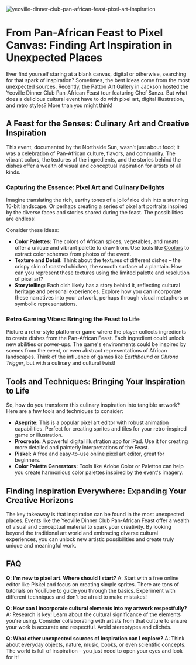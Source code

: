![yeoville-dinner-club-pan-african-feast-pixel-art-inspiration](https://images.pexels.com/photos/17644052/pexels-photo-17644052.jpeg?auto=compress&cs=tinysrgb&fit=crop&h=627&w=1200)

# From Pan-African Feast to Pixel Canvas: Finding Art Inspiration in Unexpected Places

Ever find yourself staring at a blank canvas, digital or otherwise, searching for that spark of inspiration? Sometimes, the best ideas come from the most unexpected sources. Recently, the Patton Art Gallery in Jackson hosted the Yeoville Dinner Club Pan-African Feast tour featuring Chef Sanza. But what does a delicious cultural event have to do with pixel art, digital illustration, and retro styles? More than you might think!

## A Feast for the Senses: Culinary Art and Creative Inspiration

This event, documented by the Northside Sun, wasn't just about food; it was a celebration of Pan-African culture, flavors, and community. The vibrant colors, the textures of the ingredients, and the stories behind the dishes offer a wealth of visual and conceptual inspiration for artists of all kinds. 

### Capturing the Essence: Pixel Art and Culinary Delights

Imagine translating the rich, earthy tones of a jollof rice dish into a stunning 16-bit landscape. Or perhaps creating a series of pixel art portraits inspired by the diverse faces and stories shared during the feast. The possibilities are endless!

Consider these ideas:

*   **Color Palettes:** The colors of African spices, vegetables, and meats offer a unique and vibrant palette to draw from. Use tools like [Coolors](https://coolors.co/) to extract color schemes from photos of the event.
*   **Texture and Detail:** Think about the textures of different dishes – the crispy skin of roasted chicken, the smooth surface of a plantain. How can you represent these textures using the limited palette and resolution of pixel art?
*   **Storytelling:** Each dish likely has a story behind it, reflecting cultural heritage and personal experiences. Explore how you can incorporate these narratives into your artwork, perhaps through visual metaphors or symbolic representations.

### Retro Gaming Vibes: Bringing the Feast to Life

Picture a retro-style platformer game where the player collects ingredients to create dishes from the Pan-African Feast. Each ingredient could unlock new abilities or power-ups. The game's environments could be inspired by scenes from the event, or even abstract representations of African landscapes. Think of the influence of games like *Earthbound* or *Chrono Trigger*, but with a culinary and cultural twist!

## Tools and Techniques: Bringing Your Inspiration to Life

So, how do you transform this culinary inspiration into tangible artwork? Here are a few tools and techniques to consider:

*   **Aseprite:** This is a popular pixel art editor with robust animation capabilities. Perfect for creating sprites and tiles for your retro-inspired game or illustration.
*   **Procreate:** A powerful digital illustration app for iPad. Use it for creating more detailed and painterly interpretations of the Feast.
*   **Piskel:** A free and easy-to-use online pixel art editor, great for beginners.
*   **Color Palette Generators:** Tools like Adobe Color or Paletton can help you create harmonious color palettes inspired by the event's imagery.

## Finding Inspiration Everywhere: Expanding Your Creative Horizons

The key takeaway is that inspiration can be found in the most unexpected places. Events like the Yeoville Dinner Club Pan-African Feast offer a wealth of visual and conceptual material to spark your creativity. By looking beyond the traditional art world and embracing diverse cultural experiences, you can unlock new artistic possibilities and create truly unique and meaningful work.

## FAQ

**Q: I'm new to pixel art. Where should I start?**
A: Start with a free online editor like Piskel and focus on creating simple sprites. There are tons of tutorials on YouTube to guide you through the basics. Experiment with different techniques and don't be afraid to make mistakes!

**Q: How can I incorporate cultural elements into my artwork respectfully?**
A: Research is key! Learn about the cultural significance of the elements you're using. Consider collaborating with artists from that culture to ensure your work is accurate and respectful. Avoid stereotypes and clichés.

**Q: What other unexpected sources of inspiration can I explore?**
A: Think about everyday objects, nature, music, books, or even scientific concepts. The world is full of inspiration – you just need to open your eyes and look for it!